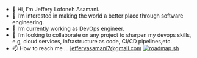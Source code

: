 - 👋 Hi, I’m Jeffery Lofoneh Asamani.
- 👀 I’m interested in making the world a better place through software engineering.
- 🌱 I’m currently working as DevOps engineer.
- 💞️ I’m looking to collaborate on any project to sharpen my devops skills, e.g, cloud services, infrastructure as code, CI/CD pipelines,etc.
- 📫 How to reach me ... jefferyasamani7@gmail.com
  [![roadmap.sh](https://roadmap.sh/card/wide/659518eaae22c125231524ad?variant=dark)](https://roadmap.sh)
<!---
MrLofo7/MrLofo7 is a ✨ special ✨ repository because its `README.md` (this file) appears on your GitHub profile.
You can click the Preview link to take a look at your changes.
--->
